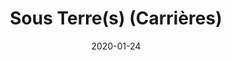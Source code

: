 ﻿---
layout: "gallery.njk"
date: "2020-01-24"
title: "Sous Terre(s) (Carrières)"
description: ""
cover : ""
image_scaling: "130" #en pixel, la taille verticale minimum des images presentes dans la gallery
products:
#   les images produits son dans le dossier "products"
#   - image: nom_de_l_image.jpg
#     link: https://www.pcagallery.com/example
---
